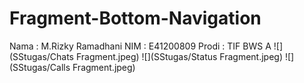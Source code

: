 # Fragment-Bottom-Navigation
Nama : M.Rizky Ramadhani
NIM : E41200809
Prodi : TIF BWS A
![](SStugas/Chats Fragment.jpeg)
![](SStugas/Status Fragment.jpeg)
![](SStugas/Calls Fragment.jpeg)
